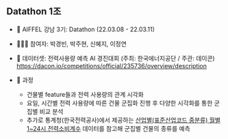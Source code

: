 ## Datathon 1조

- 🏡 AIFFEL 강남 3기: Datathon (22.03.08 - 22.03.11)

- 👩🏻‍💻 참여자: 박경빈, 박주현, 신혜지, 이정연

- 📁 데이터셋: 전력사용량 예측 AI 경진대회 (주최: 한국에너지공단 / 주관: 데이콘)
https://dacon.io/competitions/official/235736/overview/description

- 📝 과정
  - 건물별 feature들과 전력 사용량의 관계 시각화
  - 요일, 시간별 전력 사용량에 따른 건물 군집화 진행 후 다양한 시각화를 통한 군집별 비교 분석
  - 추가로 통계청(한국전력공사)에서 제공하는 [산업별(표준산업코드 중분류) 월별 1~24시 전력소비계수](https://kosis.kr/statHtml/statHtml.do?orgId=115&tblId=DT_11507N_095&vw_cd=MT_ZTITLE&list_id=115_11507_K1&seqNo=&lang_mode=ko&language=kor&obj_var_id=&itm_id=&conn_path=MT_ZTITLE) 데이터를 참고해 군집별 건물의 종류를 예측
